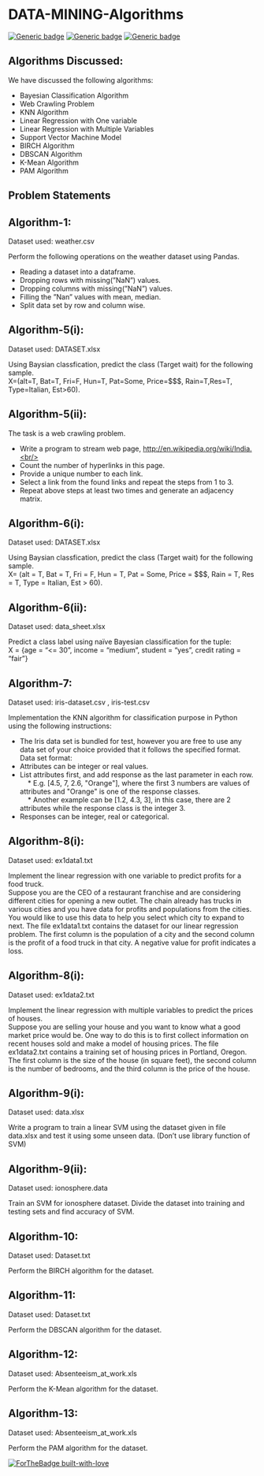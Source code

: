 # DATA-MINING-Algorithms

[![Generic badge](https://img.shields.io/badge/DATA-MINING-<BLUE>.svg)](https://shields.io/)
[![Generic badge](https://img.shields.io/badge/MACHINE-LEARNING-<BLUE>.svg)](https://shields.io/)
[![Generic badge](https://img.shields.io/badge/LANGUAGE-PYTHON-<BLUE>.svg)](https://shields.io/)

## Algorithms Discussed:

We have discussed the following algorithms:

* Bayesian Classification Algorithm
* Web Crawling Problem
* KNN Algorithm
* Linear Regression with One variable
* Linear Regression with Multiple Variables
* Support Vector Machine Model
* BIRCH Algorithm
* DBSCAN Algorithm
* K-Mean Algorithm
* PAM Algorithm

## Problem Statements

## Algorithm-1:<br>
Dataset used: weather.csv <br/>

Perform the following operations on the weather dataset using Pandas.<br/>
* Reading a dataset into a dataframe.<br/>
* Dropping rows with missing(”NaN”) values.<br/>
* Dropping columns with missing(”NaN”) values.<br/>
* Filling the ”Nan” values with mean, median.<br/>
* Split data set by row and column wise.<br/>

## Algorithm-5(i):<br>
Dataset used: DATASET.xlsx <br/>  

Using Baysian classfication, predict the class (Target wait) for the following sample. <br/>
X=(alt=T, Bat=T, Fri=F, Hun=T, Pat=Some, Price=$$$, Rain=T,Res=T, Type=Italian, Est>60).<br/>

## Algorithm-5(ii):<br>

The task is a web crawling problem.<br/>  
* Write a program to stream web page, http://en.wikipedia.org/wiki/India.<br/>  
* Count the number of hyperlinks in this page.<br/>  
* Provide a unique number to each link.<br/>  
* Select a link from the found links and repeat the steps from 1 to 3.<br/>  
* Repeat above steps at least two times and generate an adjacency matrix.<br/>  

## Algorithm-6(i):<br>
Dataset used: DATASET.xlsx <br/>  

Using Baysian classfication, predict the class (Target wait) for the following sample. <br/>
X= (alt = T, Bat = T, Fri = F, Hun = T, Pat = Some, Price = $$$, Rain = T, Res = T, Type = Italian, Est > 60).<br/> 

## Algorithm-6(ii):<br>
Dataset used: data_sheet.xlsx <br/>  

Predict a class label using naïve Bayesian classification for the tuple: <br/>
X = {age = “<= 30”, income = “medium”, student = “yes”, credit rating = “fair”} <br/>

## Algorithm-7:<br>
Dataset used: iris-dataset.csv , iris-test.csv <br/>  

Implementation the KNN algorithm for classification purpose in Python using the following instructions: <br/>
* The Iris data set is bundled for test, however you are free to use any data set of your choice provided that it follows the specified format. <br/>
Data set format: <br/>
* Attributes can be integer or real values. <br/>
* List attributes first, and add response as the last parameter in each row. <br/>
    * E.g. [4.5, 7, 2.6, "Orange"], where the first 3 numbers are values of attributes and "Orange" is one of the response classes. <br/>
    * Another example can be [1.2, 4.3, 3], in this case, there are 2 attributes while the response class is the integer 3. <br/>
* Responses can be integer, real or categorical. <br/>

## Algorithm-8(i):<br>
Dataset used: ex1data1.txt <br/>  

Implement the linear regression with one variable to predict profits for a food truck.<br/>
Suppose you are the CEO of a restaurant franchise and are considering different cities for opening a new outlet. The chain already has trucks in various cities and you have data for profits and populations from the cities.
You would like to use this data to help you select which city to expand to next. The file ex1data1.txt contains the dataset for our linear regression problem. The first column is the population of a city and the second column is the profit of a food truck in that city. A negative value for profit indicates a loss.

## Algorithm-8(i):<br>
Dataset used: ex1data2.txt <br/>  

Implement the linear regression with multiple variables to predict the prices of houses.<br/>
Suppose you are selling your house and you want to know what a good market price would be. One way to do this is to first collect information on recent houses sold and make a model of housing prices. The file ex1data2.txt contains a training set of housing prices in Portland, Oregon. The first column is the size of the house (in square feet), the second column is the number of bedrooms, and the third column is the price of the house.

## Algorithm-9(i):<br>
Dataset used: data.xlsx <br/>  

Write a program to train a linear SVM using the dataset given in file data.xlsx and test it using some unseen data. (Don’t use library function of SVM)

## Algorithm-9(ii):<br>
Dataset used: ionosphere.data <br/>  

Train an SVM for ionosphere dataset. Divide the dataset into training and testing sets and find accuracy of SVM.

## Algorithm-10:<br>
Dataset used: Dataset.txt <br/>  

Perform the BIRCH algorithm for the dataset.

## Algorithm-11:<br>
Dataset used: Dataset.txt <br/>  

Perform the DBSCAN algorithm for the dataset.

## Algorithm-12:<br>
Dataset used: Absenteeism_at_work.xls <br/>  

Perform the K-Mean algorithm for the dataset.

## Algorithm-13:<br>
Dataset used: Absenteeism_at_work.xls <br/>  

Perform the PAM algorithm for the dataset.


[![ForTheBadge built-with-love](http://ForTheBadge.com/images/badges/built-with-love.svg)](https://GitHub.com/Naereen/)











